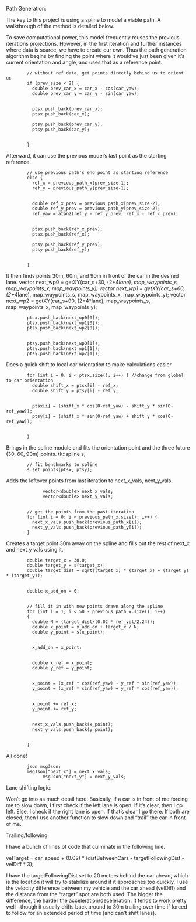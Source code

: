 ﻿Path Generation:


The key to this project is using a spline to model a viable path. A walkthrough of the method is detailed below.


To save computational power, this model frequently reuses the previous iterations projections. However, in the first iteration and further instances where data is scarce, we have to create our own. Thus the path generation algorithm begins by finding the point where it would’ve just been given it’s current orientation and angle, and uses that as a reference point.


            // without ref data, get points directly behind us to orient us
            if (prev_size < 2) {
              double prev_car_x = car_x - cos(car_yaw);
              double prev_car_y = car_y - sin(car_yaw);


              ptsx.push_back(prev_car_x);
              ptsx.push_back(car_x);
              
              ptsy.push_back(prev_car_y);
              ptsy.push_back(car_y);


            }


Afterward, it can use the previous model’s last point as the starting reference.


            // use previous path's end point as starting reference
            else {
              ref_x = previous_path_x[prev_size-1];
              ref_y = previous_path_y[prev_size-1];


              double ref_x_prev = previous_path_x[prev_size-2];
              double ref_y_prev = previous_path_y[prev_size-2];
              ref_yaw = atan2(ref_y - ref_y_prev, ref_x - ref_x_prev);


              ptsx.push_back(ref_x_prev);
              ptsx.push_back(ref_x);
              
              ptsy.push_back(ref_y_prev);
              ptsy.push_back(ref_y);


            }


It then finds points 30m, 60m, and 90m in front of the car in the desired lane.
            vector<double> next_wp0 = getXY(car_s+30, (2+4*lane), map_waypoints_s, map_waypoints_x, map_waypoints_y);
            vector<double> next_wp1 = getXY(car_s+60, (2+4*lane), map_waypoints_s, map_waypoints_x, map_waypoints_y);
            vector<double> next_wp2 = getXY(car_s+90, (2+4*lane), map_waypoints_s, map_waypoints_x, map_waypoints_y);


            ptsx.push_back(next_wp0[0]);
            ptsx.push_back(next_wp1[0]);
            ptsx.push_back(next_wp2[0]);


            ptsy.push_back(next_wp0[1]);
            ptsy.push_back(next_wp1[1]);
            ptsy.push_back(next_wp2[1]);




Does a quick shift to local car orientation to make calculations easier. 


            for (int i = 0; i < ptsx.size(); i++) { //change from global to car orientation
              double shift_x = ptsx[i] - ref_x;
              double shift_y = ptsy[i] - ref_y;


              ptsx[i] = (shift_x * cos(0-ref_yaw) - shift_y * sin(0-ref_yaw));
              ptsy[i] = (shift_x * sin(0-ref_yaw) + shift_y * cos(0-ref_yaw));


            }


Brings in the spline module and fits the orientation point and the three future (30, 60, 90m) points.
            tk::spline s;


            // fit benchmarks to spline
            s.set_points(ptsx, ptsy);


Adds the leftover points from last iteration to next_x_vals, next_y_vals.


                  vector<double> next_x_vals;
                  vector<double> next_y_vals;


            // get the points from the past iteration
            for (int i = 0; i < previous_path_x.size(); i++) {
              next_x_vals.push_back(previous_path_x[i]);
              next_y_vals.push_back(previous_path_y[i]);
            }


Creates a target point 30m away on the spline and fills out the rest of next_x and next_y vals using it.


            double target_x = 30.0;
            double target_y = s(target_x);
            double target_dist = sqrt((target_x) * (target_x) + (target_y) * (target_y));


            double x_add_on = 0;


            // fill it in with new points drawn along the spline
            for (int i = 1; i < 50 - previous_path_x.size(); i++)
            {
              double N = (target_dist/(0.02 * ref_vel/2.24));
              double x_point = x_add_on + target_x / N;
              double y_point = s(x_point);


              x_add_on = x_point;


              double x_ref = x_point;
              double y_ref = y_point;


              x_point = (x_ref * cos(ref_yaw) - y_ref * sin(ref_yaw));
              y_point = (x_ref * sin(ref_yaw) + y_ref * cos(ref_yaw));


              x_point += ref_x;
              y_point += ref_y;


              next_x_vals.push_back(x_point);
              next_y_vals.push_back(y_point);


            }


All done!


            json msgJson;
            msgJson["next_x"] = next_x_vals;
                  msgJson["next_y"] = next_y_vals;








Lane shifting logic:


Won’t go into as much detail here. Basically, if a car is in front of me forcing me to slow down, I first check if the left lane is open. If it’s clear, then I go left. Else, I check if the right lane is open. If that’s clear I go there. If both are closed, then I use another function to slow down and “trail” the car in front of me.


Trailing/following:


I have a bunch of lines of code that culminate in the following line.


velTarget = car_speed + (0.02) * (distBetweenCars - targetFollowingDist - velDiff * 3); 


I have the targetFollowingDist set to 20 meters behind the car ahead, which is the location it will try to stabilize around if it approaches too quickly. I use the velocity difference between my vehicle and the car ahead (velDiff) and the distance from the “target” spot are both used. The bigger the difference, the harder the acceleration/deceleration. It tends to work pretty well--though it usually drifts back around to 30m trailing over time if forced to follow for an extended period of time (and can’t shift lanes).
